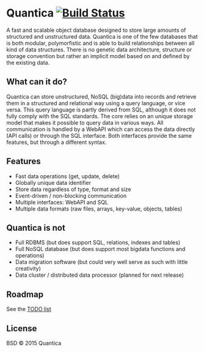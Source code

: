 # Quantica [![Build Status](https://travis-ci.org/yorickdewid/Quantica.svg)](https://travis-ci.org/yorickdewid/Quantica)

A fast and scalable object database designed to store large amounts of structured and unstructured data.
Quantica is one of the few databases that is both modular, polymorfistic and is able to build relationships between all kind of data structures.
There is no genetic data architecture, structure or storage convention but rather an implicit model based on and defined by the existing data.

## What can it do?
Quantica can store unstructured, NoSQL (big)data into records and retrieve them in a structured and relational way using a query language, or vice versa.
This query language is partly derived from SQL, although it does not fully comply with the SQL standards.
The core relies on an unique storage model that makes it possible to query data in various ways.
All communication is handled by a WebAPI which can access the data directly (API calls) or through the SQL interface.
Both interfaces provide the same features, but through a different syntax.

## Features
- Fast data operations (get, update, delete)
- Globally unique data identifier
- Store data regardless of type, format and size
- Event-driven / non-blocking communication
- Multiple interfaces: WebAPI and SQL
- Multiple data formats (raw files, arrays, key-value, objects, tables)

## Quantica is __not__
- Full RDBMS (but does support SQL, relations, indexes and tables)
- Full NoSQL database (but does support most bigdata functions and operations)
- Data migration software (but could very well serve as such with little creativity)
- Data cluster / distributed data processor (planned for next release)

## Roadmap
See the [TODO list](TODO.md)

## License

BSD &copy; 2015 Quantica

